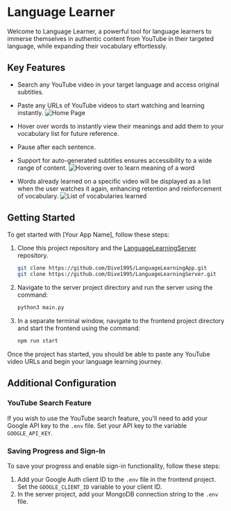 # Language Learner

Welcome to Language Learner, a powerful tool for language learners to immerse themselves in authentic content from YouTube in their targeted language, while expanding their vocabulary effortlessly.

## Key Features
- Search any YouTube video in your target language and access original subtitles.
- Paste any URLs of YouTube videos to start watching and learning instantly.
  ![Home Page](https://i.ibb.co/kxzy28K/language-learner-homepage.png)

- Hover over words to instantly view their meanings and add them to your vocabulary list for future reference.
- Pause after each sentence.
- Support for auto-generated subtitles ensures accessibility to a wide range of content.
  ![Hovering over to learn meaning of a word](https://i.ibb.co/xqkPFgb/language-learner-learnpage-wordmeaning.png)

- Words already learned on a specific video will be displayed as a list when the user watches it again, enhancing retention and reinforcement of vocabulary.
  ![List of vocabularies learned](https://i.ibb.co/vq5qSZs/language-learner-learnpage-vocabularylist.png)



## Getting Started
To get started with [Your App Name], follow these steps:

1. Clone this project repository and the [LanguageLearningServer](https://github.com/Dive1995/LanguageLearningServer.git) repository.
    ```bash
    git clone https://github.com/Dive1995/LanguageLearningApp.git
    git clone https://github.com/Dive1995/LanguageLearningServer.git
    ```
2. Navigate to the server project directory and run the server using the command:
    ```bash
    python3 main.py
    ```
3. In a separate terminal window, navigate to the frontend project directory and start the frontend using the command:
    ```bash
    npm run start
    ```
Once the project has started, you should be able to paste any YouTube video URLs and begin your language learning journey.


## Additional Configuration

### YouTube Search Feature
If you wish to use the YouTube search feature, you'll need to add your Google API key to the `.env` file. Set your API key to the variable `GOOGLE_API_KEY`.

### Saving Progress and Sign-In
To save your progress and enable sign-in functionality, follow these steps:

1. Add your Google Auth client ID to the `.env` file in the frontend project. Set the `GOOGLE_CLIENT_ID` variable to your client ID.
2. In the server project, add your MongoDB connection string to the `.env` file.
